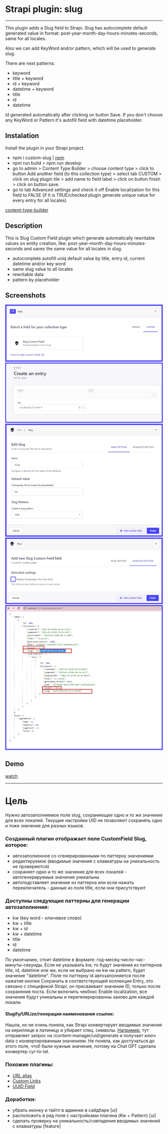 # Strapi plugin: slug
---
This plugin adds a Slug field to Strapi.
Slug has autocomplete default generated value in format: post-year-month-day-hours-minutes-seconds, same for all locales.

Also we can add KeyWord and/or pattern, which will be used to generate slug.

There are next patterns:

- keyword
- title + keyword
- id + keyword
- datetime + keyword
- title
- id
- datetime 

Id generated automatically after clicking on button Save. If you don't choose any KeyWord or Pattern it's autofill field with datetime placeholder.

## Instalation
Install the plugin in your Strapi project.
- npm i custom-slug | [npm](https://www.npmjs.com/package/custom-slug)
- npm run build > npm run develop
- go to admin > Content Type Builder > choose content type > click to button Add another field (to this collection type) > select tab CUSTOM > click on slug plugin tile > add name to field label > click on button finish > click on button save.
- go to tab Advanced settings and check it off Enable localization for this field to FALSE (if it is TRUE/checked plugin generate unique value for every entry for all locales)

[content-type-builder](http://localhost:1337/admin/plugins/content-type-builder/content-types/)


## Description
This is Slug Custom Field plugin which generate automatically rewritable values on entity creation, like: post-year-month-day-hours-minutes-seconds and saves the same value for all locales in slug.
      
- autocomplete autofill uniq default value by title, entry id, current datetime and/or key word 
- same slug value to all locales 
- rewritable data 
- pattern by placeholder

## Screenshots

![demo1](./assets/demo1.jpg)
![demo2](./assets/demo2.jpg)
![demo4](./assets/demo4.jpg)
![demo5](./assets/demo5.jpg)
![demo3](./assets/demo3.jpg)

## Demo
[watch](https://www.veed.io/embed/19187aa4-f152-4325-a50a-3fd62cec9eb4)


---

# Цель

Нужно автозаполняемое поле slug, сохраняющее одно и то же значение для всех локалей. Текущие настройки UID не позволяют сохранять одно и тоже значение для разных языков.

### Созданный плагин отображает поле CustomField Slug, которое:

- автозаполненное со сгенерированными по паттерну значениями
- редактируемое (вводимые значения с клавиатуры на уникальность не проверяются)
- сохраняет одно и то же значение для всех локалей - автогенерируемые значения уникальны
- автоподставляет значение из паттерна или если нажать переключатель - данные из поля title, если они присутствуют 

### Доступны следующие паттерны для генерации автозаполнения:

- kw (key word - ключевое слово)
- kw + title
- kw + id
- kw + datetime
- title
- id
- datetime
  
По умолчанию, стоит datetime в формате: год-месяц-число-час-минуты-секунды. Если не указывать kw, то будут значения из паттернов title, id, datetime или же, если не выбрано ни kw ни pattern, будет значение "datetime".  Поле по паттерну id автозаполняется после нажатия кнопки Сохранить в соответствующей коллекции Entry, это связано с спецификой Strapi, он присваивает значение ID, только после сохранения поста. 
Если включить чекбокс Enable localization, все значения будут уникальны и перегенерированны заново для каждой локали.

#### Slugify/URLize/генерация наименования ссылок:
Нашла, но не очень поняла, как Strapi конвертирует вводимые значения на кириллице в латиницу и убирает спец. символы.
[Например](https://github.com/strapi/strapi/blob/main/packages/core/admin/admin/src/content-manager/components/InputUID/index.js), тут отправляет запрос на /content-manager/uid/generate и получает ключ data с конвертированным значением. Не поняла, как достучаться до этого поля, чтоб были нужные значения, потому на Chat GPT сделала конвертер cyr-to-lat. 


### Похожие плагины:
- [URL alias](https://market.strapi.io/plugins/@strapi-community-strapi-plugin-url-alias)
- [Custom Links](https://market.strapi.io/plugins/strapi-plugin-custom-links)
- [UUID Field](https://market.strapi.io/plugins/@bn-digital-strapi-plugin-field-uuid)

### Доработки:
- убрать иконку и тайтл в админке в сайдбаре [ui]
- расположить в ряд поля с настройками плагина (Kw + Pattern) [ui]
- сделать проверку на уникальность/совпадения вводимых значений с клавиатуры [feature] 
